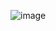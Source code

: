 ![image](https://github.com/ilrexho2011/Project-EULER-Possible-Solutions-Problems-101_to_200/assets/61479363/e18d7754-c1f1-4e53-8879-c1517eea781b)

